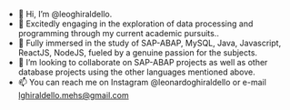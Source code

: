 - 👋 Hi, I’m @leoghiraldello.
- 👀 Excitedly engaging in the exploration of data processing and programming through my current academic pursuits..
- 🌱 Fully immersed in the study of SAP-ABAP, MySQL, Java, Javascript, ReactJS, NodeJS, fueled by a genuine passion for the subjects.
- 💞️ I’m looking to collaborate on SAP-ABAP projects as well as other database projects using the other languages mentioned above. 
- 📫 You can reach me on Instagram @leonardoghiraldello or e-mail lghiraldello.mehs@gmail.com

<!---
leoghiraldello/leoghiraldello is a ✨ special ✨ repository because its `README.md` (this file) appears on your GitHub profile.
You can click the Preview link to take a look at your changes.
--->
